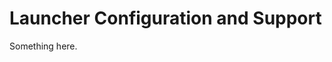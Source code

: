[title]: # (Launcher Configuration and Support)
[tags]: # (XXX)
[priority]: # (4314)
# Launcher Configuration and Support
Something here.
